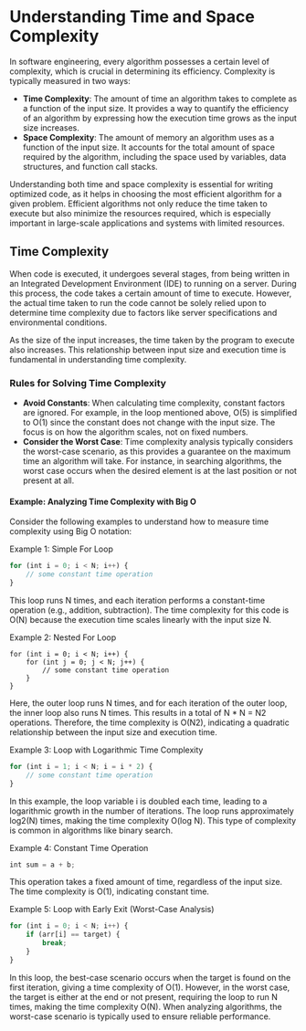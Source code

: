 # Understanding Time and Space Complexity
In software engineering, every algorithm possesses a certain level of complexity, which is crucial in determining its efficiency. Complexity is typically measured in two ways:
- **Time Complexity**: The amount of time an algorithm takes to complete as a function of the input size. It provides a way to quantify the efficiency of an algorithm by expressing how the execution time grows as the input size increases.
- **Space Complexity**: The amount of memory an algorithm uses as a function of the input size. It accounts for the total amount of space required by the algorithm, including the space used by variables, data structures, and function call stacks.

Understanding both time and space complexity is essential for writing optimized code, as it helps in choosing the most efficient algorithm for a given problem. Efficient algorithms not only reduce the time taken to execute but also minimize the resources required, which is especially important in large-scale applications and systems with limited resources.

## Time Complexity
When code is executed, it undergoes several stages, from being written in an Integrated Development Environment (IDE) to running on a server. During this process, the code takes a certain amount of time to execute. However, the actual time taken to run the code cannot be solely relied upon to determine time complexity due to factors like server specifications and environmental conditions.

As the size of the input increases, the time taken by the program to execute also increases. This relationship between input size and execution time is fundamental in understanding time complexity.

### Rules for Solving Time Complexity
- **Avoid Constants**: When calculating time complexity, constant factors are ignored. For example, in the loop mentioned above, O(5) is simplified to O(1) since the constant does not change with the input size. The focus is on how the algorithm scales, not on fixed numbers.
- **Consider the Worst Case**: Time complexity analysis typically considers the worst-case scenario, as this provides a guarantee on the maximum time an algorithm will take. For instance, in searching algorithms, the worst case occurs when the desired element is at the last position or not present at all.

#### Example: Analyzing Time Complexity with Big O
Consider the following examples to understand how to measure time complexity using Big O notation:

Example 1: Simple For Loop
```javascript
for (int i = 0; i < N; i++) {
    // some constant time operation
}
```
This loop runs N times, and each iteration performs a constant-time operation (e.g., addition, subtraction). The time complexity for this code is O(N) because the execution time scales linearly with the input size N.

Example 2: Nested For Loop
```javscript
for (int i = 0; i < N; i++) {
    for (int j = 0; j < N; j++) {
        // some constant time operation
    }
}
```
Here, the outer loop runs N times, and for each iteration of the outer loop, the inner loop also runs N times. This results in a total of N * N = N2 operations. Therefore, the time complexity is O(N2), indicating a quadratic relationship between the input size and execution time.

Example 3: Loop with Logarithmic Time Complexity
```javascript
for (int i = 1; i < N; i = i * 2) {
    // some constant time operation
}
```
In this example, the loop variable i is doubled each time, leading to a logarithmic growth in the number of iterations. The loop runs approximately log2(N) times, making the time complexity O(log N). This type of complexity is common in algorithms like binary search.

Example 4: Constant Time Operation
```javascript
int sum = a + b;
```
This operation takes a fixed amount of time, regardless of the input size. The time complexity is O(1), indicating constant time.

Example 5: Loop with Early Exit (Worst-Case Analysis)
```javascript
for (int i = 0; i < N; i++) {
    if (arr[i] == target) {
        break;
    }
}
```
In this loop, the best-case scenario occurs when the target is found on the first iteration, giving a time complexity of O(1). However, in the worst case, the target is either at the end or not present, requiring the loop to run N times, making the time complexity O(N). When analyzing algorithms, the worst-case scenario is typically used to ensure reliable performance.









